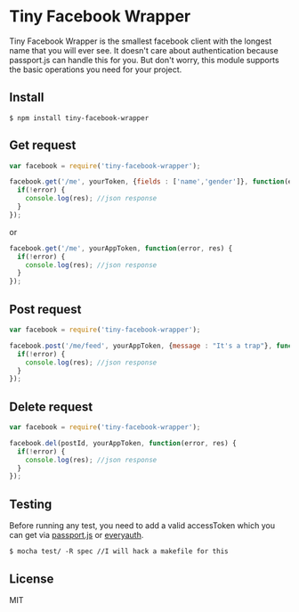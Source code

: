 Tiny Facebook Wrapper
=====================
Tiny Facebook Wrapper is the smallest facebook client with the longest name that you will ever see. It doesn't care about authentication because passport.js can handle this for you. But don't worry, this module supports the basic operations you need for your project.

## Install
    $ npm install tiny-facebook-wrapper

## Get request

```js
var facebook = require('tiny-facebook-wrapper');

facebook.get('/me', yourToken, {fields : ['name','gender']}, function(error, res) {
  if(!error) {
    console.log(res); //json response
  }
});
```

or

```js
facebook.get('/me', yourAppToken, function(error, res) {
  if(!error) {
    console.log(res); //json response
  }
});
```

## Post request

```js
var facebook = require('tiny-facebook-wrapper');

facebook.post('/me/feed', yourAppToken, {message : "It's a trap"}, function(error, res) {
  if(!error) {
    console.log(res); //json response
  }
});
```

## Delete request

```js
var facebook = require('tiny-facebook-wrapper');

facebook.del(postId, yourAppToken, function(error, res) {
  if(!error) {
    console.log(res); //json response
  }
});
```

## Testing

Before running any test, you need to add a valid accessToken which you can get via [passport.js](https://github.com/jaredhanson/passport) or [everyauth](https://github.com/bnoguchi/everyauth).

    $ mocha test/ -R spec //I will hack a makefile for this

## License

MIT
